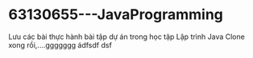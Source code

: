 # 63130655---JavaProgramming

Lưu các bài thực hành bài tập dự án trong học tập Lập trình Java
Clone xong rồi,....ggggggg
ádfsdf
dsf